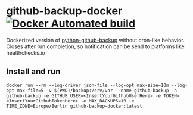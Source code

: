# github-backup-docker [![Docker Automated build](https://img.shields.io/docker/automated/jrottenberg/ffmpeg.svg)]()

Dockerized version of [python-github-backup](https://github.com/josegonzalez/python-github-backup) without cron-like behavior. Closes after run completion, so notification can be send to platforms like healthchecks.io

## Install and run

```
docker run --rm --log-driver json-file --log-opt max-size=10m --log-opt max-file=5 -v $(PWD)/backup:/srv/var --name github-backup -h github-backup -e GITHUB_USER=<InsertYourGithubUserHere> -e TOKEN=<InsertYourGithubTokenHere> -e MAX_BACKUPS=10 -e TIME_ZONE=Europe/Berlin github-backup-docker:latest
```
